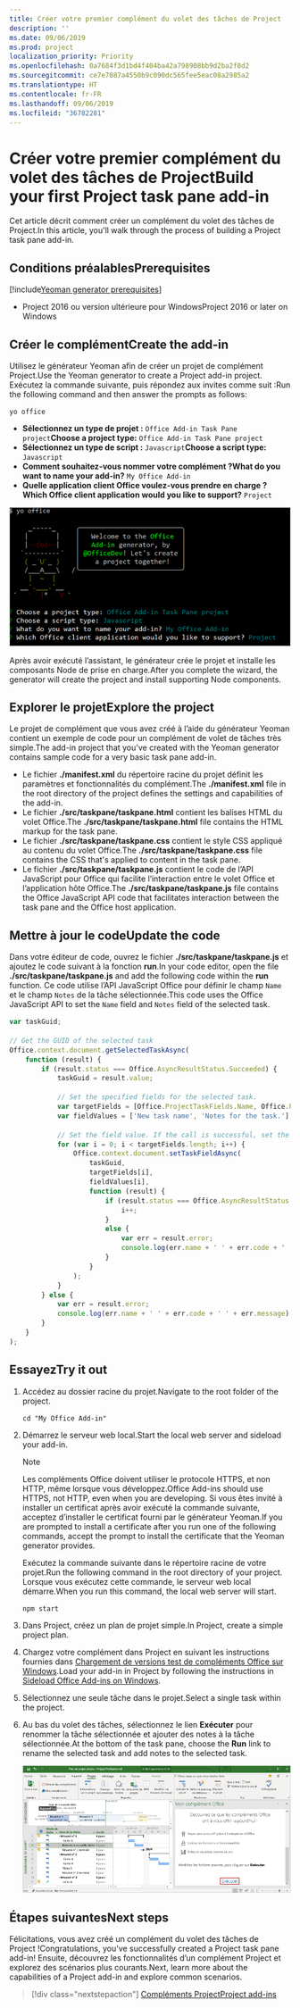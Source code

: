 ```yaml
---
title: Créer votre premier complément du volet des tâches de Project
description: ''
ms.date: 09/06/2019
ms.prod: project
localization_priority: Priority
ms.openlocfilehash: 0a7684f3d1bd4f404ba42a798908bb9d2ba2f8d2
ms.sourcegitcommit: ce7e7087a4550b9c090dc565fee5eac08a2985a2
ms.translationtype: HT
ms.contentlocale: fr-FR
ms.lasthandoff: 09/06/2019
ms.locfileid: "36782281"
---
```

# <a name="build-your-first-project-task-pane-add-in"></a><span data-ttu-id="414dc-102">Créer votre premier complément du volet des tâches de Project</span><span class="sxs-lookup"><span data-stu-id="414dc-102">Build your first Project task pane add-in</span></span>

<span data-ttu-id="414dc-103">Cet article décrit comment créer un complément du volet des tâches de Project.</span><span class="sxs-lookup"><span data-stu-id="414dc-103">In this article, you'll walk through the process of building a Project task pane add-in.</span></span>

## <a name="prerequisites"></a><span data-ttu-id="414dc-104">Conditions préalables</span><span class="sxs-lookup"><span data-stu-id="414dc-104">Prerequisites</span></span>

[!include[Yeoman generator prerequisites](../includes/quickstart-yo-prerequisites.md)]

- <span data-ttu-id="414dc-105">Project 2016 ou version ultérieure pour Windows</span><span class="sxs-lookup"><span data-stu-id="414dc-105">Project 2016 or later on Windows</span></span>

## <a name="create-the-add-in"></a><span data-ttu-id="414dc-106">Créer le complément</span><span class="sxs-lookup"><span data-stu-id="414dc-106">Create the add-in</span></span>

<span data-ttu-id="414dc-107">Utilisez le générateur Yeoman afin de créer un projet de complément Project.</span><span class="sxs-lookup"><span data-stu-id="414dc-107">Use the Yeoman generator to create a Project add-in project.</span></span> <span data-ttu-id="414dc-108">Exécutez la commande suivante, puis répondez aux invites comme suit :</span><span class="sxs-lookup"><span data-stu-id="414dc-108">Run the following command and then answer the prompts as follows:</span></span>

```command&nbsp;line
yo office
```

- <span data-ttu-id="414dc-109">**Sélectionnez un type de projet :** `Office Add-in Task Pane project`</span><span class="sxs-lookup"><span data-stu-id="414dc-109">**Choose a project type:** `Office Add-in Task Pane project`</span></span>
- <span data-ttu-id="414dc-110">**Sélectionnez un type de script :** `Javascript`</span><span class="sxs-lookup"><span data-stu-id="414dc-110">**Choose a script type:** `Javascript`</span></span>
- <span data-ttu-id="414dc-111">**Comment souhaitez-vous nommer votre complément ?**</span><span class="sxs-lookup"><span data-stu-id="414dc-111">**What do you want to name your add-in?**</span></span> `My Office Add-in`
- <span data-ttu-id="414dc-112">**Quelle application client Office voulez-vous prendre en charge ?**</span><span class="sxs-lookup"><span data-stu-id="414dc-112">**Which Office client application would you like to support?**</span></span> `Project`

![Capture d’écran des invites et des réponses relatives au générateur Yeoman](../images/yo-office-project.png)

<span data-ttu-id="414dc-114">Après avoir exécuté l’assistant, le générateur crée le projet et installe les composants Node de prise en charge.</span><span class="sxs-lookup"><span data-stu-id="414dc-114">After you complete the wizard, the generator will create the project and install supporting Node components.</span></span>

## <a name="explore-the-project"></a><span data-ttu-id="414dc-115">Explorer le projet</span><span class="sxs-lookup"><span data-stu-id="414dc-115">Explore the project</span></span>

<span data-ttu-id="414dc-116">Le projet de complément que vous avez créé à l’aide du générateur Yeoman contient un exemple de code pour un complément de volet de tâches très simple.</span><span class="sxs-lookup"><span data-stu-id="414dc-116">The add-in project that you've created with the Yeoman generator contains sample code for a very basic task pane add-in.</span></span> 

- <span data-ttu-id="414dc-117">Le fichier **./manifest.xml** du répertoire racine du projet définit les paramètres et fonctionnalités du complément.</span><span class="sxs-lookup"><span data-stu-id="414dc-117">The **./manifest.xml** file in the root directory of the project defines the settings and capabilities of the add-in.</span></span>
- <span data-ttu-id="414dc-118">Le fichier **./src/taskpane/taskpane.html** contient les balises HTML du volet Office.</span><span class="sxs-lookup"><span data-stu-id="414dc-118">The **./src/taskpane/taskpane.html** file contains the HTML markup for the task pane.</span></span>
- <span data-ttu-id="414dc-119">Le fichier **./src/taskpane/taskpane.css** contient le style CSS appliqué au contenu du volet Office.</span><span class="sxs-lookup"><span data-stu-id="414dc-119">The **./src/taskpane/taskpane.css** file contains the CSS that's applied to content in the task pane.</span></span>
- <span data-ttu-id="414dc-120">Le fichier **./src/taskpane/taskpane.js** contient le code de l’API JavaScript pour Office qui facilite l’interaction entre le volet Office et l’application hôte Office.</span><span class="sxs-lookup"><span data-stu-id="414dc-120">The **./src/taskpane/taskpane.js** file contains the Office JavaScript API code that facilitates interaction between the task pane and the Office host application.</span></span>

## <a name="update-the-code"></a><span data-ttu-id="414dc-121">Mettre à jour le code</span><span class="sxs-lookup"><span data-stu-id="414dc-121">Update the code</span></span>

<span data-ttu-id="414dc-122">Dans votre éditeur de code, ouvrez le fichier **./src/taskpane/taskpane.js** et ajoutez le code suivant à la fonction **run**.</span><span class="sxs-lookup"><span data-stu-id="414dc-122">In your code editor, open the file **./src/taskpane/taskpane.js** and add the following code within the **run** function.</span></span> <span data-ttu-id="414dc-123">Ce code utilise l’API JavaScript Office pour définir le champ `Name` et le champ `Notes` de la tâche sélectionnée.</span><span class="sxs-lookup"><span data-stu-id="414dc-123">This code uses the Office JavaScript API to set the `Name` field and `Notes` field of the selected task.</span></span>

```js
var taskGuid;

// Get the GUID of the selected task
Office.context.document.getSelectedTaskAsync(
    function (result) {
        if (result.status === Office.AsyncResultStatus.Succeeded) {
            taskGuid = result.value;

            // Set the specified fields for the selected task.
            var targetFields = [Office.ProjectTaskFields.Name, Office.ProjectTaskFields.Notes];
            var fieldValues = ['New task name', 'Notes for the task.'];

            // Set the field value. If the call is successful, set the next field.
            for (var i = 0; i < targetFields.length; i++) {
                Office.context.document.setTaskFieldAsync(
                    taskGuid,
                    targetFields[i],
                    fieldValues[i],
                    function (result) {
                        if (result.status === Office.AsyncResultStatus.Succeeded) {
                            i++;
                        }
                        else {
                            var err = result.error;
                            console.log(err.name + ' ' + err.code + ' ' + err.message);
                        }
                    }
                );
            }
        } else {
            var err = result.error;
            console.log(err.name + ' ' + err.code + ' ' + err.message);
        }
    }
);
```

## <a name="try-it-out"></a><span data-ttu-id="414dc-124">Essayez</span><span class="sxs-lookup"><span data-stu-id="414dc-124">Try it out</span></span>

1. <span data-ttu-id="414dc-125">Accédez au dossier racine du projet.</span><span class="sxs-lookup"><span data-stu-id="414dc-125">Navigate to the root folder of the project.</span></span>

    ```command&nbsp;line
    cd "My Office Add-in"
    ```

2. <span data-ttu-id="414dc-126">Démarrez le serveur web local.</span><span class="sxs-lookup"><span data-stu-id="414dc-126">Start the local web server and sideload your add-in.</span></span>

    > [!NOTE]
    > <span data-ttu-id="414dc-127">Les compléments Office doivent utiliser le protocole HTTPS, et non HTTP, même lorsque vous développez.</span><span class="sxs-lookup"><span data-stu-id="414dc-127">Office Add-ins should use HTTPS, not HTTP, even when you are developing.</span></span> <span data-ttu-id="414dc-128">Si vous êtes invité à installer un certificat après avoir exécuté la commande suivante, acceptez d’installer le certificat fourni par le générateur Yeoman.</span><span class="sxs-lookup"><span data-stu-id="414dc-128">If you are prompted to install a certificate after you run one of the following commands, accept the prompt to install the certificate that the Yeoman generator provides.</span></span>

    <span data-ttu-id="414dc-129">Exécutez la commande suivante dans le répertoire racine de votre projet.</span><span class="sxs-lookup"><span data-stu-id="414dc-129">Run the following command in the root directory of your project.</span></span> <span data-ttu-id="414dc-130">Lorsque vous exécutez cette commande, le serveur web local démarre.</span><span class="sxs-lookup"><span data-stu-id="414dc-130">When you run this command, the local web server will start.</span></span>

    ```command&nbsp;line
    npm start
    ```

3. <span data-ttu-id="414dc-131">Dans Project, créez un plan de projet simple.</span><span class="sxs-lookup"><span data-stu-id="414dc-131">In Project, create a simple project plan.</span></span>

4. <span data-ttu-id="414dc-132">Chargez votre complément dans Project en suivant les instructions fournies dans [Chargement de versions test de compléments Office sur Windows](../testing/create-a-network-shared-folder-catalog-for-task-pane-and-content-add-ins.md).</span><span class="sxs-lookup"><span data-stu-id="414dc-132">Load your add-in in Project by following the instructions in [Sideload Office Add-ins on Windows](../testing/create-a-network-shared-folder-catalog-for-task-pane-and-content-add-ins.md).</span></span>

5. <span data-ttu-id="414dc-133">Sélectionnez une seule tâche dans le projet.</span><span class="sxs-lookup"><span data-stu-id="414dc-133">Select a single task within the project.</span></span>

6. <span data-ttu-id="414dc-134">Au bas du volet des tâches, sélectionnez le lien **Exécuter** pour renommer la tâche sélectionnée et ajouter des notes à la tâche sélectionnée.</span><span class="sxs-lookup"><span data-stu-id="414dc-134">At the bottom of the task pane, choose the **Run** link to rename the selected task and add notes to the selected task.</span></span>

    ![Capture d’écran de l’application Project avec le complément du volet des tâches chargé](../images/project-quickstart-addin-1.png)

## <a name="next-steps"></a><span data-ttu-id="414dc-136">Étapes suivantes</span><span class="sxs-lookup"><span data-stu-id="414dc-136">Next steps</span></span>

<span data-ttu-id="414dc-137">Félicitations, vous avez créé un complément du volet des tâches de Project !</span><span class="sxs-lookup"><span data-stu-id="414dc-137">Congratulations, you've successfully created a Project task pane add-in!</span></span> <span data-ttu-id="414dc-138">Ensuite, découvrez les fonctionnalités d’un complément Project et explorez des scénarios plus courants.</span><span class="sxs-lookup"><span data-stu-id="414dc-138">Next, learn more about the capabilities of a Project add-in and explore common scenarios.</span></span>

> [!div class="nextstepaction"]
> [<span data-ttu-id="414dc-139">Compléments Project</span><span class="sxs-lookup"><span data-stu-id="414dc-139">Project add-ins</span></span>](../project/project-add-ins.md)

